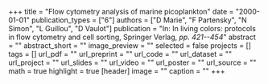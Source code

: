 +++
title = "Flow cytometry analysis of marine picoplankton"
date = "2000-01-01"
publication_types = ["6"]
authors = ["D Marie", "F Partensky", "N Simon", "L Guillou", "D Vaulot"]
publication = "In: In living colors: protocols in flow cytometry and cell sorting, Springer Verlag, _pp. 421--454_"
abstract = ""
abstract_short = ""
image_preview = ""
selected = false
projects = []
tags = []
url_pdf = ""
url_preprint = ""
url_code = ""
url_dataset = ""
url_project = ""
url_slides = ""
url_video = ""
url_poster = ""
url_source = ""
math = true
highlight = true
[header]
image = ""
caption = ""
+++
